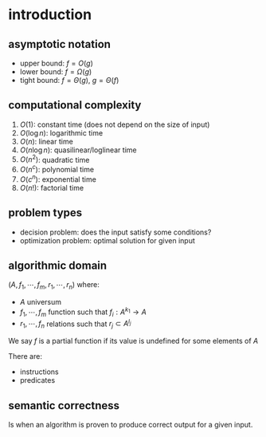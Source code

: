 # introduction

## asymptotic notation

- upper bound: $f = O(g)$
- lower bound: $f = \Omega(g)$
- tight bound: $f = \Theta(g)$, $g = \Theta(f)$

## computational complexity

1. $O(1)$: constant time (does not depend on the size of input)
2. $O(\log n)$: logarithmic time
3. $O(n)$: linear time
4. $O(n \log n)$: quasilinear/loglinear time
5. $O(n^2)$: quadratic time
6. $O(n^c)$: polynomial time
7. $O(c^n)$: exponential time
8. $O(n!)$: factorial time

## problem types

- decision problem: does the input satisfy some conditions?
- optimization problem: optimal solution for given input

## algorithmic domain

$(A, f_1, \cdots, f_m, r_1, \cdots, r_n)$ where:

- $A$ universum
- $f_1, \cdots, f_m$ function such that $f_i: A^{k_1} \to A$
- $r_1, \cdots, f_n$ relations such that $r_j \subset A^{l_j}$

We say $f$ is a partial function if its value is undefined for some elements of $A$

There are:

- instructions
- predicates

## semantic correctness

Is when an algorithm is proven to produce correct output for a given input.
